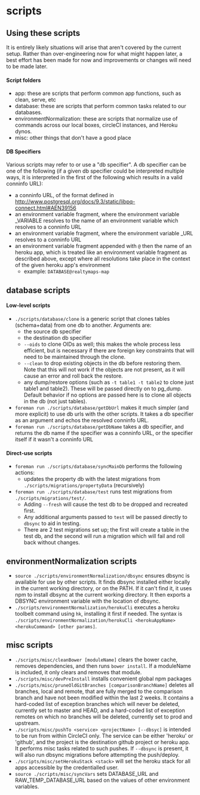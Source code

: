 scripts
=======

## Using these scripts

It is entirely likely situations will arise that aren't covered by the current setup.  Rather than over-engineering
now for what might happen later, a best effort has been made for now and improvements or changes will need to be made
later.

#### Script folders
* app: these are scripts that perform common app functions, such as clean, serve, etc
* database: these are scripts that perform common tasks related to our databases.
* environmentNormalization: these are scripts that normalize use of commands across our local boxes, circleCI
instances, and Heroku dynos.
* misc: other things that don't have a good place

#### DB Specifiers
Various scripts may refer to or use a "db specifier".  A db specifier can be one of the following (if a given db
specifier could be interpreted multiple ways, it is interpreted in the first of the following which results in a valid
conninfo URL):
  * a conninfo URL, of the format defined in http://www.postgresql.org/docs/9.3/static/libpq-connect.html#AEN39156
  * an environment variable fragment, where the environment variable <FRAGMENT>_VARIABLE resolves to the name of an
  environment variable which resolves to a conninfo URL
  * an environment variable fragment, where the environment variable <FRAGMENT>_URL resolves to a conninfo URL
  * an environment variable fragment appended with `@` then the name of an heroku app, which is treated like an
  environment variable fragment as described above, except where all resolutions take place in the context of the
  given heroku app's environment
    * example: `DATABASE@realtymaps-map`

## database scripts

#### Low-level scripts
* `./scripts/database/clone` is a generic script that clones tables (schema+data) from one db to another.  Arguments
are:
  * the source db specifier
  * the destination db specifier
  * <optional> `--oids` to clone OIDs as well; this makes the whole process less efficient, but is necessary if there
  are foreign key constraints that will need to be maintained through the clone.
  * <optional> `--clean` to drop existing objects in the db before restoring them.  Note that this will not work if the
  objects are not present, as it will cause an error and roll back the restore.
  * <optional> any dump/restore options (such as `-t table1 -t table2` to clone just table1 and table2).  These will be
  passed directly on to pg_dump.  Default behavior if no options are passed here is to clone all objects in the db (not
  just tables).
* `foreman run ./scripts/database/getDbUrl` makes it much simpler (and more explicit) to use db urls with the other
scripts.  It takes a db specifier as an argument and echos the resolved conninfo URL.
* `foreman run ./scripts/database/getDbName` takes a db specifier, and returns the db name if the specifier was a
conninfo URL, or the specifier itself if it wasn't a conninfo URL
  
#### Direct-use scripts
* `foreman run ./scripts/database/syncMainDb` performs the following actions:
  * updates the property db with the latest migrations from `./scripts/migrations/propertyData` (recursively)
* `foreman run ./scripts/database/test` runs test migrations from `./scripts/migrations/test/`.
  * Adding `--fresh` will cause the test db to be dropped and recreated first.
  * Any additional arguments passed to `test` will be passed directly to `dbsync` to aid in testing.
  * There are 2 test migrations set up; the first will create a table in the test db, and the second will run a
  migration which will fail and roll back without changes.

## environmentNormalization scripts
* `source ./scripts/environmentNormalization/dbsync` ensures dbsync is available for use by other scripts.  It finds
dbsync installed either locally in the current working directory, or on the PATH.  If it can't find it, it uses npm to
install dbsync at the current working directory.  It then exports a DBSYNC environment variable with the location of
dbsync.
* `./scripts/environmentNormalization/herokuCli` executes a heroku toolbelt command using `hk`, installing it first if
needed. The syntax is `./scripts/environmentNormalization/herokuCli <herokuAppName> <herokuCommand> [other params]`.

## misc scripts
* `./scripts/misc/cleanBower [moduleName]` clears the bower cache, removes dependencies, and then runs `bower install`.
If a moduleName is included, it only clears and removes that module.
* `./scripts/misc/devPreInstall` installs convenient global npm packages
* `./scripts/misc/pruneOldGitBranches [comparisonBranchName]` deletes all branches, local and remote, that are fully
merged to the comparison branch and have not been modified within the last 2 weeks.  It contains a hard-coded list of
exception branches which will never be deleted, currently set to master and HEAD, and a hard-coded list of exception
remotes on which no branches will be deleted, currently set to prod and upstream.
* `./scripts/misc/pushTo <service> <projectName> [--dbsyc]` is intended to be run from within CircleCI only.  The
service can be either 'heroku' or 'github', and the project is the destination github project or heroku app.  It
performs misc tasks related to such pushes.  If `--dbsync` is present, it will also run dbsync migrations
before attempting the push/deploy.
* `./scripts/misc/setHerokuStack <stack>` will set the heroku stack for all apps accessible by the credentialled user.
* `source ./scripts/misc/syncVars` sets DATABASE_URL and RAW_TEMP_DATABASE_URL based on the values of other
environment variables.
